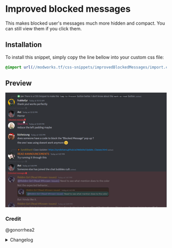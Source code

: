 # Improved blocked messages

This makes blocked user's messages much more hidden and compact. You can still view them if you click them.

## Installation

To install this snippet, simply copy the line bellow into your custom css file:

```css
@import url(//modworks.tf/css-snippets/improvedBlockedMessages/import.css);
```

## Preview

![image](https://raw.githubusercontent.com/WhyiMicro/css-snippets/main/_previews/improvedBlockedMessages.png)

### Credit

@gonorrhea2

<details>
<summary>Changelog</summary>

## 1.0.0

- Moved from old repo to new one

</details>
